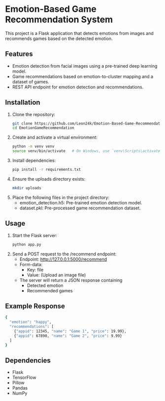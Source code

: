 # Emotion-Based Game Recommendation System

This project is a Flask application that detects emotions from images and recommends games based on the detected emotion.

## Features
- Emotion detection from facial images using a pre-trained deep learning model.
- Game recommendations based on emotion-to-cluster mapping and a dataset of games.
- REST API endpoint for emotion detection and recommendations.

## Installation

1. Clone the repository:
   ```bash
   git clone https://github.com/Leon24k/Emotion-Based-Game-Recommendation-System.git
   cd EmotionGameRecommendation
   ```
2. Create and activate a virtual environment:
    ```bash
    python -m venv venv
    source venv/bin/activate   # On Windows, use `venv\Scripts\activate`
    ```
3. Install dependencies:
    ```bash
   pip install -r requirements.txt
    ```
4. Ensure the uploads directory exists:
    ```bash
    mkdir uploads
    ```
5. Place the following files in the project directory:
   - emotion_detection.h5: Pre-trained emotion detection model.
   - dataset.pkl: Pre-processed game recommendation dataset.

## Usage
1. Start the Flask server:
    ```bash
   python app.py
    ```
2. Send a POST request to the /recommend endpoint:
   - Endpoint: http://127.0.0.1:5000/recommend
   - Form-data:
      - Key: file
      - Value: (Upload an image file)
   - The server will return a JSON response containing
     - Detected emotion
     - Recommended games

## Example Response
```bash
{
  "emotion": "happy",
  "recommendations": [
    {"appid": 12345, "name": "Game 1", "price": 19.99},
    {"appid": 67890, "name": "Game 2", "price": 9.99}
  ]
}
```
## Dependencies
- Flask
- TensorFlow
- Pillow
- Pandas
- NumPy